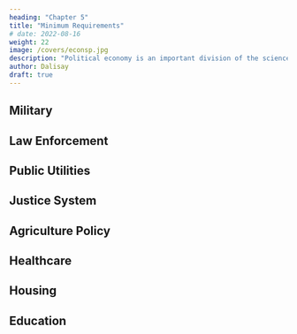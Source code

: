 ```yaml
---
heading: "Chapter 5"
title: "Minimum Requirements"
# date: 2022-08-16
weight: 22
image: /covers/econsp.jpg
description: "Political economy is an important division of the science of government. The object of government is the happiness of men, united in society"
author: Dalisay
draft: true
---
```



## Military


## Law Enforcement


## Public Utilities


## Justice System

## Agriculture Policy 


## Healthcare 



## Housing



## Education 


